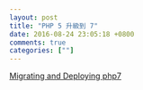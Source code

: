 ```yaml
---
layout: post
title: "PHP 5 升級到 7"
date: 2016-08-24 23:05:18 +0800
comments: true
categories: [""]
---
```


<!-- more -->

[Migrating and Deploying php7]

[Migrating and Deploying php7]:http://dragoonis.com/talks/phpconfasia-august-2016/assets/player/KeynoteDHTMLPlayer.html#0